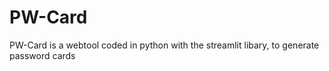 # PW-Card
PW-Card is a webtool coded in python with the streamlit libary, to generate password cards
